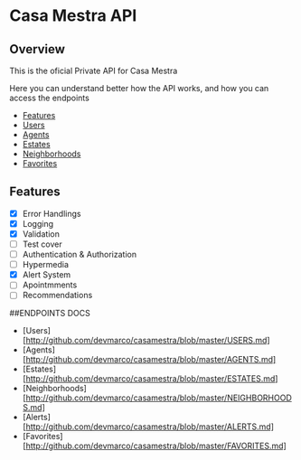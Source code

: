 # Casa Mestra API

## Overview

This is the oficial Private API for Casa Mestra

Here you can understand better how the API works, and how you can access the endpoints

- [Features](#features)
- [Users](#users)
- [Agents](#agents)
- [Estates](#estates)
- [Neighborhoods](#neighborhoods)
- [Favorites](#favorites)

## Features

- [x] Error Handlings
- [x] Logging
- [x] Validation
- [ ] Test cover
- [ ] Authentication & Authorization
- [ ] Hypermedia
- [x] Alert System
- [ ] Apointmments
- [ ] Recommendations

##ENDPOINTS DOCS

- [Users][http://github.com/devmarco/casamestra/blob/master/USERS.md]
- [Agents][http://github.com/devmarco/casamestra/blob/master/AGENTS.md]
- [Estates][http://github.com/devmarco/casamestra/blob/master/ESTATES.md]
- [Neighborhoods][http://github.com/devmarco/casamestra/blob/master/NEIGHBORHOODS.md]
- [Alerts][http://github.com/devmarco/casamestra/blob/master/ALERTS.md]
- [Favorites][http://github.com/devmarco/casamestra/blob/master/FAVORITES.md]
